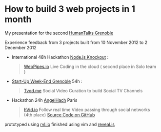 # How to build 3 web projects in 1 month

My presentation for the second [HumanTalks Grenoble](http://humantalks.com/cities/grenoble/events/8)

Experience feedback from 3 projects built from 10 November 2012 to 2 December 2012

 * International 48h Hackathon [Node.js Knockout](http://nodeknockout.com/) : 
     > [WebPipes.io](http://webpipes.io) Live Coding in the cloud  ( second place in Solo team )

 * [Start-Up Week-End Grenoble](http://grenoble.startupweekend.org/)  54h : 
     > [Tvod.me](http://tvod.me) Social Video Curation to build Social TV Channels

 * Hackathon 24h [AngelHach](http://angelhack.com/) Paris 
     > [hVid.io](http://hvid.io) Follow real time Video passing through social networks (4th place) [Source Code on GitHub](https://github.com/Evangenieur/hvid.io)

prototyped using [rvl.io](http://rvl.io) finished using vim and [reveal.js](http://lab.hakim.se/reveal-js/)
